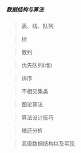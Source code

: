 ##### 数据结构与算法

> 表、栈、队列

> 树

> 散列

> 优先队列(堆)

> 排序

> 不相交集类

> 图论算法

> 算法设计技巧

> 摊还分析

> 高级数据结构以及实现
